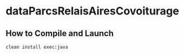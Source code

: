 dataParcsRelaisAiresCovoiturage
===============================

How to Compile and Launch
-------------------------

```
clean install exec:java
```
